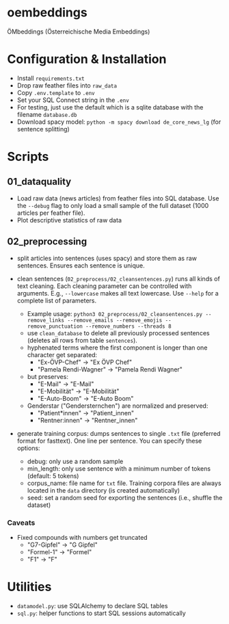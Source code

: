 # oembeddings

ÖMbeddings (Österreichische Media Embeddings)

# Configuration & Installation

- Install `requirements.txt`
- Drop raw feather files into `raw_data`
- Copy `.env.template` to `.env`
- Set your SQL Connect string in the `.env`
- For testing, just use the default which is a sqlite database with the filename `database.db`
- Download spacy model: `python -m spacy download de_core_news_lg` (for sentence splitting)


# Scripts

## 01_dataquality

- Load raw data (news articles) from feather files into SQL database. Use the `--debug` flag to only load a small sample of the full dataset (1000 articles per feather file).
- Plot descriptive statistics of raw data

## 02_preprocessing

- split articles into sentences (uses spacy) and store them as raw sentences. Ensures each sentence is unique.
- clean sentences (`02_preprocess/02_cleansentences.py`) runs all kinds of text cleaning. Each cleaning parameter can be controlled with arguments. E.g., `--lowercase` makes all text lowercase. Use `--help` for a complete list of parameters.
    - Example usage: `python3 02_preprocess/02_cleansentences.py --remove_links --remove_emails --remove_emojis --remove_punctuation --remove_numbers --threads 8`
    - use `clean_database` to delete all previously processed sentences (deletes all rows from table `sentences`).
    - hyphenated terms where the first component is longer than one character get separated: 
        - "Ex-ÖVP-Chef" -> "Ex ÖVP Chef"
        - "Pamela Rendi-Wagner" -> "Pamela Rendi Wagner"
    - but preserves:
        - "E-Mail" -> "E-Mail"
        - "E-Mobilität" -> "E-Mobilität"
        - "E-Auto-Boom" -> "E-Auto Boom"
     - Genderstar ("Gendersternchen") are normalized and preserved:
        - "Patient*innen" -> "Patient_innen"
        - "Rentner:innen" -> "Rentner_innen"

- generate training corpus: dumps sentences to single `.txt` file (preferred format for fasttext). One line per sentence. You can specify these options:
    - debug: only use a random sample
    - min_length: only use sentence with a minimum number of tokens (default: 5 tokens)
    - corpus_name: file name for `txt` file. Training corpora files are always located in the `data` directory (is created automatically)
    - seed: set a random seed for exporting the sentences (i.e., shuffle the dataset)  

### Caveats

- Fixed compounds with numbers get truncated
    - "G7-Gipfel" -> "G Gipfel"
    - "Formel-1" -> "Formel"
    - "F1" -> "F"

# Utilities

- `datamodel.py`: use SQLAlchemy to declare SQL tables
- `sql.py`: helper functions to start SQL sessions automatically
